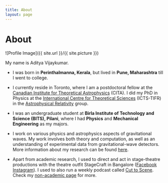 ```yaml
---
title: About
layout: page
---
```

# About

	
![Profile Image]({{ site.url }}/{{ site.picture }})

My name is Aditya Vijaykumar.

- I was born in **Perinthalmanna, Kerala**, but lived in **Pune, Maharashtra** till I went to college.

- I currently reside in Toronto, where I am a postdoctoral fellow at the [Canadian Institute for Theoretical Astrophysics](https://www.cita.utoronto.ca/) (CITA). I did my PhD in Physics at the [International Centre for Theoretical Sciences](https://icts.res.in/) (ICTS-TIFR) in the [Astrophysical Relativity](https://www.icts.res.in/research/astrorel) group. 

- I was an undergraduate student at **Birla Institute of Technology and Science (BITS), Pilani**, where I had **Physics** and **Mechanical Engineering** as my majors. 

- I work on various physics and astrophysics aspects of gravitational waves. My work involves both theory and computation, as well as an understanding of experimental data from gravitational-wave detectors. More information about my research can be found [here](https://adivijaykumar.github.io/research/).

- Apart from academic research, I used to direct and act in stage-theatre productions with the theatre outfit StageCraft in Bangalore ([Facebook](https://www.facebook.com/stagecraftncbs/) [Instagram](https://www.facebook.com/stagecraftncbs/)). I used to also run a weekly podcast called [Cut to Scene](https://linktr.ee/cuttoscene). Check my [non-academic page](https://adivijaykumar.github.io/nonacademic/) for more.
